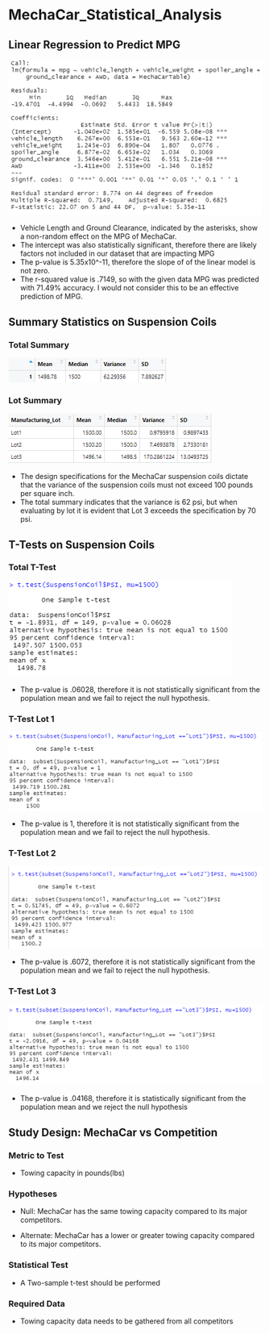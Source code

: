 # MechaCar_Statistical_Analysis

## Linear Regression to Predict MPG

![Predict MPG](Resources/MPG_Predict.png)

- Vehicle Length and Ground Clearance, indicated by the asterisks, show a non-random effect on the MPG of MechaCar.
- The intercept was also statistically significant, therefore there are likely factors not included in our dataset that are impacting MPG
- The p-value is 5.35x10^-11, therefore the slope of of the linear model is not zero.
- The r-squared value is .7149, so with the given data MPG was predicted with 71.49% accuracy. I would not consider this to be an effective prediction of MPG.

## Summary Statistics on Suspension Coils

### Total Summary

![Total Summary](Resources/total_summary.png)

### Lot Summary

![Lot Summary](Resources/lot_summary.png)

- The design specifications for the MechaCar suspension coils dictate that the variance of the suspension coils must not exceed 100 pounds per square inch.
- The total summary indicates that the variance is 62 psi, but when evaluating by lot it is evident that Lot 3 exceeds the specification by 70 psi.


## T-Tests on Suspension Coils

### Total T-Test

![T-Tests](Resources/t_test_all.png)

- The p-value is .06028, therefore it is not statistically significant from the population mean and we fail to reject the null hypothesis.

### T-Test Lot 1

![T-Test Lot 1](Resources/t_test_lot1.png)

- The p-value is 1, therefore it is not statistically significant from the population mean and we fail to reject the null hypothesis.

### T-Test Lot 2

![T-Test Lot 2](Resources/t_test_lot2.png)

- The p-value is .6072, therefore it is not statistically significant from the population mean and we fail to reject the null hypothesis.

### T-Test Lot 3

![T-Test Lot 3](Resources/t_test_lot3.png)

- The p-value is .04168, therefore it is statistically significant from the population mean and we reject the null hypothesis


## Study Design: MechaCar vs Competition

### Metric to Test

- Towing capacity in pounds(lbs)

### Hypotheses

- Null: MechaCar has the same towing capacity compared to its major competitors.

- Alternate: MechaCar has a lower or greater towing capacity compared to its major competitors.

### Statistical Test

- A Two-sample t-test should be performed

### Required Data

- Towing capacity data needs to be gathered from all competitors
